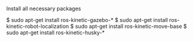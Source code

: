 Install all necessary packages

$ sudo apt-get install ros-kinetic-gazebo-*
$ sudo apt-get install ros-kinetic-robot-localization
$ sudo apt-get install ros-kinetic-move-base
$ sudo apt-get install ros-kinetic-husky-*
